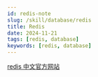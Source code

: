 ```yaml
---
id: redis-note
slug: /skill/database/redis
title: Redis
date: 2024-11-21
tags: [redis, database]
keywords: [redis, database]
---
```

[redis 中文官方网站](http://www.redis.cn/)
